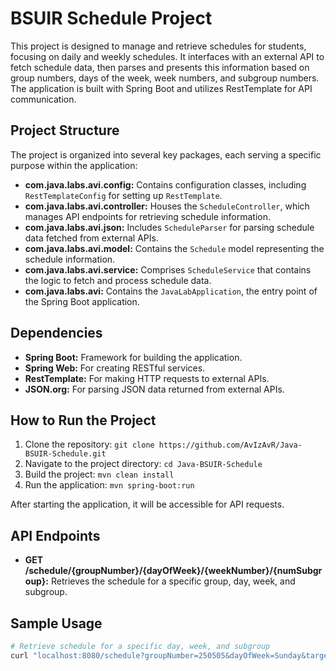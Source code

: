 # BSUIR Schedule Project

This project is designed to manage and retrieve schedules for students, focusing on daily and weekly schedules. It interfaces with an external API to fetch schedule data, then parses and presents this information based on group numbers, days of the week, week numbers, and subgroup numbers. The application is built with Spring Boot and utilizes RestTemplate for API communication.

## Project Structure

The project is organized into several key packages, each serving a specific purpose within the application:

- **com.java.labs.avi.config:** Contains configuration classes, including `RestTemplateConfig` for setting up `RestTemplate`.
- **com.java.labs.avi.controller:** Houses the `ScheduleController`, which manages API endpoints for retrieving schedule information.
- **com.java.labs.avi.json:** Includes `ScheduleParser` for parsing schedule data fetched from external APIs.
- **com.java.labs.avi.model:** Contains the `Schedule` model representing the schedule information.
- **com.java.labs.avi.service:** Comprises `ScheduleService` that contains the logic to fetch and process schedule data.
- **com.java.labs.avi:** Contains the `JavaLabApplication`, the entry point of the Spring Boot application.

## Dependencies

- **Spring Boot:** Framework for building the application.
- **Spring Web:** For creating RESTful services.
- **RestTemplate:** For making HTTP requests to external APIs.
- **JSON.org:** For parsing JSON data returned from external APIs.

## How to Run the Project

1. Clone the repository: `git clone https://github.com/AvIzAvR/Java-BSUIR-Schedule.git`
2. Navigate to the project directory: `cd Java-BSUIR-Schedule`
3. Build the project: `mvn clean install`
4. Run the application: `mvn spring-boot:run`

After starting the application, it will be accessible for API requests.

## API Endpoints

- **GET /schedule/{groupNumber}/{dayOfWeek}/{weekNumber}/{numSubgroup}:** Retrieves the schedule for a specific group, day, week, and subgroup.

## Sample Usage

```bash
# Retrieve schedule for a specific day, week, and subgroup
curl "localhost:8080/schedule?groupNumber=250505&dayOfWeek=Sunday&targetWeekNumber=2&numSubgroup=0"
